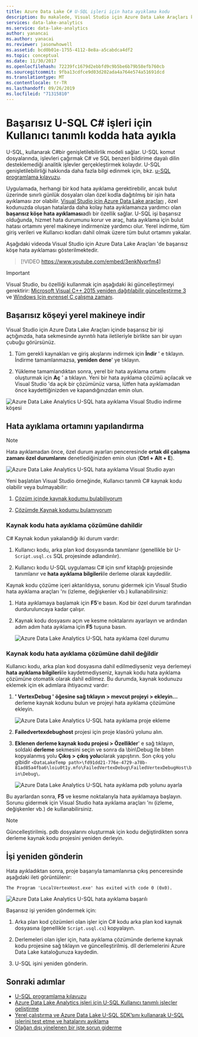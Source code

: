 ```yaml
---
title: Azure Data Lake C# U-SQL işleri için hata ayıklama kodu
description: Bu makalede, Visual Studio için Azure Data Lake Araçları kullanarak U-SQL başarısız olan bir köşeyi nasıl ayıklayacağınız açıklanır.
services: data-lake-analytics
ms.service: data-lake-analytics
author: yanancai
ms.author: yanacai
ms.reviewer: jasonwhowell
ms.assetid: bcd0b01e-1755-4112-8e8a-a5cabdca4df2
ms.topic: conceptual
ms.date: 11/30/2017
ms.openlocfilehash: 72239fc1679d2ebbfd9c9b5be6b79b58efb760cb
ms.sourcegitcommit: 9fba13cdfce9d03d202ada4a764e574a51691dcd
ms.translationtype: MT
ms.contentlocale: tr-TR
ms.lasthandoff: 09/26/2019
ms.locfileid: "71315810"
---
```

# <a name="debug-user-defined-c-code-for-failed-u-sql-jobs"></a>Başarısız U-SQL C# işleri için Kullanıcı tanımlı kodda hata ayıkla

U-SQL, kullanarak C#bir genişletilebilirlik modeli sağlar. U-SQL komut dosyalarında, işlevleri çağırmak C# ve SQL benzeri bildirime dayalı dilin desteklemediği analitik işlevler gerçekleştirmek kolaydır. U-SQL genişletilebilirliği hakkında daha fazla bilgi edinmek için, bkz. [u-SQL programlama kılavuzu](https://docs.microsoft.com/azure/data-lake-analytics/data-lake-analytics-u-sql-programmability-guide#use-user-defined-functions-udf). 

Uygulamada, herhangi bir kod hata ayıklama gerektirebilir, ancak bulut üzerinde sınırlı günlük dosyaları olan özel kodla dağıtılmış bir işin hata ayıklaması zor olabilir. [Visual Studio için Azure Data Lake araçları](https://aka.ms/adltoolsvs) , özel kodunuzda oluşan hatalarda daha kolay hata ayıklamanıza yardımcı olan **başarısız köşe hata ayıklaması**adlı bir özellik sağlar. U-SQL işi başarısız olduğunda, hizmet hata durumunu korur ve araç, hata ayıklama için bulut hatası ortamını yerel makineye indirmenize yardımcı olur. Yerel indirme, tüm giriş verileri ve Kullanıcı kodları dahil olmak üzere tüm bulut ortamını yakalar.

Aşağıdaki videoda Visual Studio için Azure Data Lake Araçları 'de başarısız köşe hata ayıklaması gösterilmektedir.

> [!VIDEO https://www.youtube.com/embed/3enkNvprfm4]
>

> [!IMPORTANT]
> Visual Studio, bu özelliği kullanmak için aşağıdaki iki güncelleştirmeyi gerektirir: [Microsoft Visual C++ 2015 yeniden dağıtılabilir güncelleştirme 3](https://www.microsoft.com/en-us/download/details.aspx?id=53840) ve [Windows Için evrensel C çalışma zamanı](https://www.microsoft.com/download/details.aspx?id=50410).
>

## <a name="download-failed-vertex-to-local-machine"></a>Başarısız köşeyi yerel makineye indir

Visual Studio için Azure Data Lake Araçları içinde başarısız bir işi açtığınızda, hata sekmesinde ayrıntılı hata iletileriyle birlikte sarı bir uyarı çubuğu görürsünüz.

1. Tüm gerekli kaynakları ve giriş akışlarını indirmek için **İndir** ' e tıklayın. İndirme tamamlanmazsa, **yeniden dene**' ye tıklayın.

2. Yükleme tamamlandıktan sonra, yerel bir hata ayıklama ortamı oluşturmak için **Aç** ' a tıklayın. Yeni bir hata ayıklama çözümü açılacak ve Visual Studio 'da açık bir çözümünüz varsa, lütfen hata ayıklamadan önce kaydettiğinizden ve kapandığınızdan emin olun.

![Azure Data Lake Analytics U-SQL hata ayıklama Visual Studio indirme köşesi](./media/data-lake-analytics-debug-u-sql-jobs/data-lake-analytics-download-vertex.png)

## <a name="configure-the-debugging-environment"></a>Hata ayıklama ortamını yapılandırma

> [!NOTE]
> Hata ayıklamadan önce, özel durum ayarları penceresinde **ortak dil çalışma zamanı özel durumlarını** denetlediğinizden emin olun (**Ctrl + Alt + E**).

![Azure Data Lake Analytics U-SQL hata ayıklama Visual Studio ayarı](./media/data-lake-analytics-debug-u-sql-jobs/data-lake-analytics-clr-exception-setting.png)

Yeni başlatılan Visual Studio örneğinde, Kullanıcı tanımlı C# kaynak kodu olabilir veya bulmayabilir:

1. [Çözüm içinde kaynak kodumu bulabiliyorum](#source-code-is-included-in-debugging-solution)

2. [Çözümde Kaynak kodumu bulamıyorum](#source-code-is-not-included-in-debugging-solution)

### <a name="source-code-is-included-in-debugging-solution"></a>Kaynak kodu hata ayıklama çözümüne dahildir

C# Kaynak kodun yakalandığı iki durum vardır:

1. Kullanıcı kodu, arka plan kod dosyasında tanımlanır (genellikle bir U- `Script.usql.cs` SQL projesinde adlandırılır).

2. Kullanıcı kodu U-SQL uygulaması C# için sınıf kitaplığı projesinde tanımlanır ve **hata ayıklama bilgileri**ile derleme olarak kaydedilir.

Kaynak kodu çözüme içeri aktarıldıysa, sorunu gidermek için Visual Studio hata ayıklama araçları 'nı (izleme, değişkenler vb.) kullanabilirsiniz:

1. Hata ayıklamaya başlamak için **F5**'e basın. Kod bir özel durum tarafından durduruluncaya kadar çalışır.

2. Kaynak kodu dosyasını açın ve kesme noktalarını ayarlayın ve ardından adım adım hata ayıklama için **F5** tuşuna basın.

    ![Azure Data Lake Analytics U-SQL hata ayıklama özel durumu](./media/data-lake-analytics-debug-u-sql-jobs/data-lake-analytics-debug-exception.png)

### <a name="source-code-is-not-included-in-debugging-solution"></a>Kaynak kodu hata ayıklama çözümüne dahil değildir

Kullanıcı kodu, arka plan kod dosyasına dahil edilmediyseniz veya derlemeyi **hata ayıklama bilgileri**ile kaydetmediyseniz, kaynak kodu hata ayıklama çözümüne otomatik olarak dahil edilmez. Bu durumda, kaynak kodunuzu eklemek için ek adımlara ihtiyacınız vardır:

1. **' VertexDebug ' öğesine sağ tıklayın > mevcut projeyi > ekleyin...** derleme kaynak kodunu bulun ve projeyi hata ayıklama çözümüne ekleyin.

    ![Azure Data Lake Analytics U-SQL hata ayıklama proje ekleme](./media/data-lake-analytics-debug-u-sql-jobs/data-lake-analytics-add-project-to-debug-solution.png)

2. **Failedvertexdebughost** projesi için proje klasörü yolunu alın. 

3. **Eklenen derleme kaynak kodu projesi > Özellikler**' e sağ tıklayın, soldaki **derleme** sekmesini seçin ve sonra da \bin\Debug Ile biten kopyalanmış yolu **Çıkış > çıkış yolu**olarak yapıştırın. Son çıkış yolu gibidir `<DataLakeTemp path>\fd91dd21-776e-4729-a78b-81ad85a4fba6\loiu0t1y.mfo\FailedVertexDebug\FailedVertexDebugHost\bin\Debug\`.

    ![Azure Data Lake Analytics U-SQL hata ayıklama pdb yolunu ayarla](./media/data-lake-analytics-debug-u-sql-jobs/data-lake-analytics-set-pdb-path.png)

Bu ayarlardan sonra, **F5** ve kesme noktalarıyla hata ayıklamaya başlayın. Sorunu gidermek için Visual Studio hata ayıklama araçları 'nı (izleme, değişkenler vb.) de kullanabilirsiniz.

> [!NOTE]
> Güncelleştirilmiş. pdb dosyalarını oluşturmak için kodu değiştirdikten sonra derleme kaynak kodu projesini yeniden derleyin.

## <a name="resubmit-the-job"></a>İşi yeniden gönderin

Hata ayıkladıktan sonra, proje başarıyla tamamlanırsa çıkış penceresinde aşağıdaki ileti görüntülenir:

    The Program 'LocalVertexHost.exe' has exited with code 0 (0x0).

![Azure Data Lake Analytics U-SQL hata ayıklama başarılı](./media/data-lake-analytics-debug-u-sql-jobs/data-lake-analytics-debug-succeed.png)

Başarısız işi yeniden göndermek için:

1. Arka plan kod çözümleri olan işler için C# kodu arka plan kod kaynak dosyasına (genellikle `Script.usql.cs`) kopyalayın.

2. Derlemeleri olan işler için, hata ayıklama çözümünde derleme kaynak kodu projesine sağ tıklayın ve güncelleştirilmiş. dll derlemelerini Azure Data Lake kataloğunuza kaydedin.

3. U-SQL işini yeniden gönderin.

## <a name="next-steps"></a>Sonraki adımlar

- [U-SQL programlama kılavuzu](data-lake-analytics-u-sql-programmability-guide.md)
- [Azure Data Lake Analytics işleri için U-SQL Kullanıcı tanımlı işleçler geliştirme](data-lake-analytics-u-sql-develop-user-defined-operators.md)
- [Yerel çalıştırma ve Azure Data Lake U-SQL SDK’sını kullanarak U-SQL işlerini test etme ve hatalarını ayıklama](data-lake-analytics-data-lake-tools-local-run.md)
- [Olağan dışı yinelenen bir işte sorun giderme](data-lake-analytics-data-lake-tools-debug-recurring-job.md)
